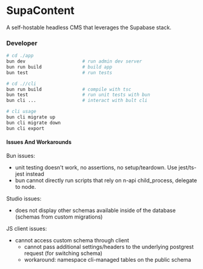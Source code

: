 # SupaContent

A self-hostable headless CMS that leverages the Supabase stack.


### Developer

```bash
# cd ./app
bun dev                     # run admin dev server
bun run build               # build app
bun test                    # run tests

# cd .//cli
bun run build               # compile with tsc
bun test                    # run unit tests with bun
bun cli ...                 # interact with bult cli

# cli usage
bun cli migrate up
bun cli migrate down
bun cli export
```

#### Issues And Workarounds

Bun issues:
- unit testing doesn't work, no assertions, no setup/teardown. Use jest/ts-jest instead
- bun cannot directly run scripts that rely on n-api child_process, delegate to node.

Studio issues:
- does not display other schemas available inside of the database (schemas from custom migrations)

JS client issues:
- cannot access custom schema through client
  - cannot pass additional settings/headers to the underlying postgrest request (for switching schema)
  - workaround: namespace cli-managed tables on the public schema